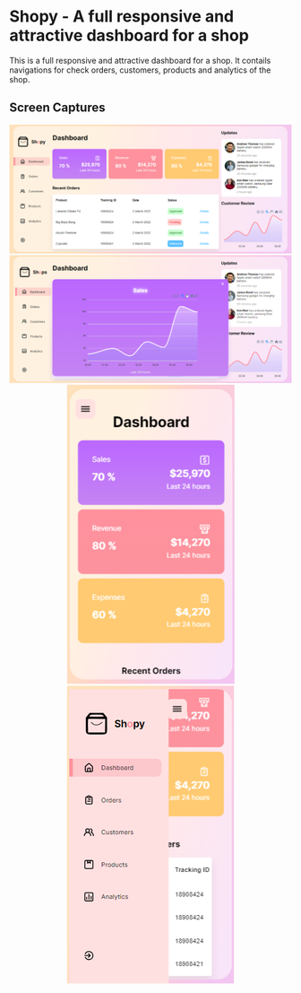 # Shopy - A full responsive and attractive dashboard for a shop

This is a full responsive and attractive dashboard for a shop. It contails navigations for check orders, customers, products and analytics of the shop.


## Screen Captures
<div style="text-align:center"><img src="./docs/Dashboard.png" /></div>
<div style="text-align:center"><img src="./docs/Chart.png" /></div>
<div style="text-align:center"><img src="./docs/MobileVIew1.png" /></div>
<div style="text-align:center"><img src="./docs/MobileVIew2.png" /></div>
